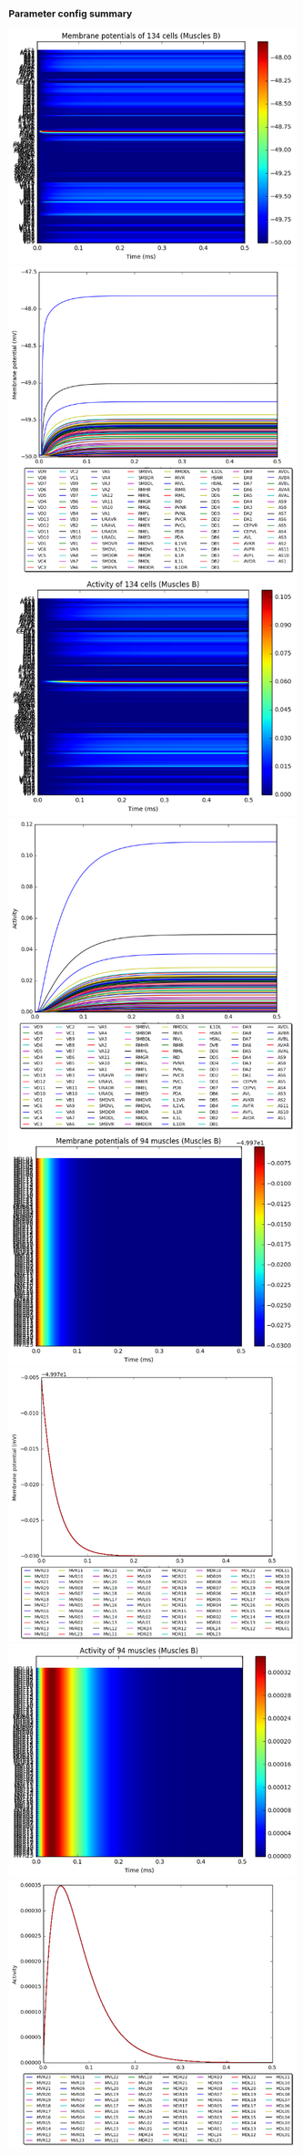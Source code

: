 ### Parameter config summary 
<tr><td><img alt="?" src="neurons_B_Muscles.png"/></td><td><img alt="?" src="traces_neuron_Muscles_B.png"/></td></tr>
<tr><td><img alt=" " src="neuron_activity_B_Muscles.png"/></td><td><img alt=" " src="traces_neuron_activity_Muscles_B.png"/></td></tr>
<tr><td><img alt=" " src="muscles_B_Muscles.png"/></td><td><img alt=" " src="traces_muscles_Muscles_B.png"/></td></tr>
<tr><td><img alt=" " src="muscle_activity_B_Muscles.png"/></td><td><img alt=" " src="traces_muscles_activity_Muscles_B.png"/></td></tr>

